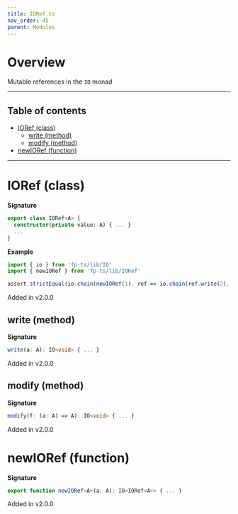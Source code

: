 ```yaml
---
title: IORef.ts
nav_order: 45
parent: Modules
---
```


# Overview

Mutable references in the `IO` monad

---

<h2 class="text-delta">Table of contents</h2>

- [IORef (class)](#ioref-class)
  - [write (method)](#write-method)
  - [modify (method)](#modify-method)
- [newIORef (function)](#newioref-function)

---

# IORef (class)

**Signature**

```ts
export class IORef<A> {
  constructor(private value: A) { ... }
  ...
}
```

**Example**

```ts
import { io } from 'fp-ts/lib/IO'
import { newIORef } from 'fp-ts/lib/IORef'

assert.strictEqual(io.chain(newIORef(1), ref => io.chain(ref.write(2), () => ref.read))(), 2)
```

Added in v2.0.0

## write (method)

**Signature**

```ts
write(a: A): IO<void> { ... }
```

Added in v2.0.0

## modify (method)

**Signature**

```ts
modify(f: (a: A) => A): IO<void> { ... }
```

Added in v2.0.0

# newIORef (function)

**Signature**

```ts
export function newIORef<A>(a: A): IO<IORef<A>> { ... }
```

Added in v2.0.0
